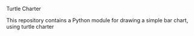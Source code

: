 Turtle Charter

This repository contains a Python module for drawing a simple bar chart, using turtle charter